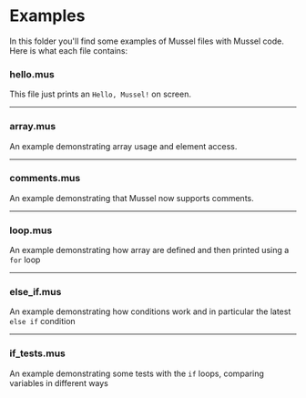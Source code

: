 # Examples

In this folder you'll find some examples of Mussel files with Mussel code. Here is what each file contains:

### hello.mus

This file just prints an `Hello, Mussel!` on screen.

---

### array.mus

An example demonstrating array usage and element access.

---

### comments.mus

An example demonstrating that Mussel now supports comments.

---

### loop.mus

An example demonstrating how array are defined and then printed using a `for` loop

---

### else_if.mus

An example demonstrating how conditions work and in particular the latest `else if` condition

---

### if_tests.mus

An example demonstrating some tests with the `if` loops, comparing variables in different ways